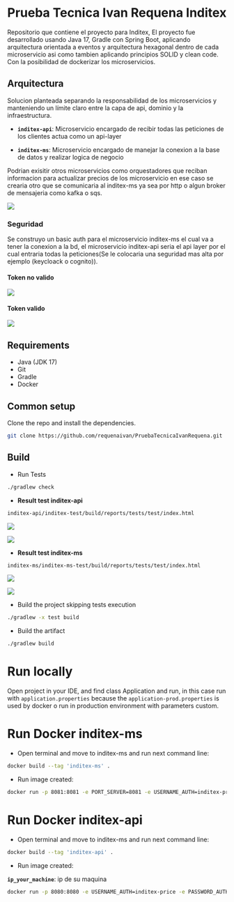 
# Prueba Tecnica Ivan Requena Inditex

Repositorio que contiene el proyecto para Inditex, El proyecto fue desarrollado usando Java 17, Gradle con Spring Boot, aplicando  arquitectura orientada a eventos y arquitectura hexagonal dentro de cada microservicio asi como tambien aplicando principios SOLID y clean code. Con la posibilidad de dockerizar los microservicios.

## Arquitectura

Solucion planteada separando la responsabilidad de los microservicios y manteniendo un límite claro entre la capa de api, dominio y la infraestructura.

* **`inditex-api`**: Microservicio encargado de recibir todas las peticiones de los clientes actua como un api-layer

* **`inditex-ms`**: Microservicio encargado de manejar la conexion a la base de datos y realizar logica de negocio

Podrian exisitir otros microservicios como orquestadores que reciban informacion para actualizar precios de los microservicio en ese caso se crearia otro que se comunicaria al inditex-ms ya sea por http o algun broker de mensajeria como kafka o sqs.

![](https://github.com/requenaivan/PruebaTecnicaIvanRequena/blob/main/Diagrama.png?raw=true)

### Seguridad

Se construyo un basic auth para el microservicio inditex-ms el cual va a tener la conexion a la bd, el microservicio inditex-api seria el api layer por el cual entraria todas la peticiones(Se le colocaria una seguridad mas alta por ejemplo (keycloack o cognito)).

#### Token no valido

![](https://github.com/requenaivan/PruebaTecnicaIvanRequena/blob/main/token_not_valid.png?raw=true)

#### Token valido

![](https://github.com/requenaivan/PruebaTecnicaIvanRequena/blob/main/getPrice.png?raw=true)

## Requirements

* Java (JDK 17)
* Git
* Gradle
* Docker

## Common setup
Clone the repo and install the dependencies.
```bash
git clone https://github.com/requenaivan/PruebaTecnicaIvanRequena.git
```

## Build

* Run Tests

```bash
./gradlew check
```
* **Result test inditex-api**
```bash
inditex-api/inditex-test/build/reports/tests/test/index.html
```
![](https://github.com/requenaivan/PruebaTecnicaIvanRequena/blob/main/test_api.png?raw=true)

![](https://github.com/requenaivan/PruebaTecnicaIvanRequena/blob/main/test_api_price.png?raw=true)

* **Result test inditex-ms**
```bash
inditex-ms/inditex-ms-test/build/reports/tests/test/index.html
```
![](https://github.com/requenaivan/PruebaTecnicaIvanRequena/blob/main/test_ms.png?raw=true)

![](https://github.com/requenaivan/PruebaTecnicaIvanRequena/blob/main/test_ms_price.png?raw=true)

* Build the project skipping tests execution

```bash
./gradlew -x test build 
```

* Build the artifact
```bash
./gradlew build 
```

# Run locally
Open project in your IDE, and find class Application and run, in this case run with `application.properties` because the `application-prod.properties` is used by docker o run in production environment with parameters custom.


# Run Docker inditex-ms

* Open terminal and move to inditex-ms and run next command line:

```bash
docker build --tag 'inditex-ms' . 
```

* Run image created:
```bash
docker run -p 8081:8081 -e PORT_SERVER=8081 -e USERNAME_AUTH=inditex-price -e PASSWORD_AUTH=Ca23Wvs212 inditex-ms
```


# Run Docker inditex-api

* Open terminal and move to inditex-ms and run next command line:

```bash
docker build --tag 'inditex-api' . 
```

* Run image created:
  
**`ip_your_machine`**: ip de su maquina
```bash
docker run -p 8080:8080 -e USERNAME_AUTH=inditex-price -e PASSWORD_AUTH=Ca23Wvs212 -e URL_BASE_INDITEX_MS=http://{{ip_your_machine}}:8081/inditex-ms inditex-api
```

